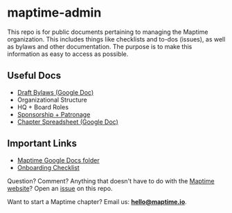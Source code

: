 # maptime-admin

This repo is for public documents pertaining to managing the Maptime organization. This includes things like checklists and to-dos (issues), as well as bylaws and other documentation. The purpose is to make this information as easy to access as possible.

## Useful Docs

* [Draft Bylaws (Google Doc)](https://docs.google.com/document/d/1jEzrPYctf6_arAM-kkRY6umaDu_KJOefJO8DyKWT1G0/edit)
* Organizational Structure
* HQ + Board Roles
* [Sponsorship + Patronage](https://gist.github.com/bethschechter/3bb500b70a005f3cfd48)
* [Chapter Spreadsheet (Google Doc)](https://docs.google.com/spreadsheets/d/1JJMqy91xg576U642MGHmgm2W687ZSv0BJXvtso7gi4M/edit#gid=0)

## Important Links

* [Maptime Google Docs folder](https://drive.google.com/drive/u/0/folders/0B-QWxIF3d0tlZ2ZpWEpZSUlOT28)
* [Onboarding Checklist]()

Question? Comment? Anything that doesn't have to do with the [Maptime website](https://github.com/maptime/maptime.github.io)? Open an [issue](https://github.com/maptime/maptime-admin/issues) on this repo.

Want to start a Maptime chapter? Email us: **hello@maptime.io**.
